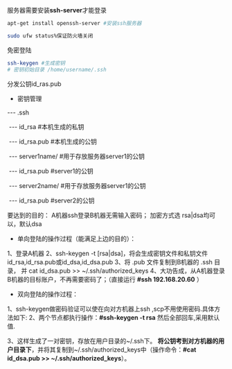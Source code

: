  服务器需要安装**ssh-server**才能登录

 

```bash
apt-get install openssh-server #安装ssh服务器

sudo ufw status%保证防火墙关闭
```

 

免密登陆

```bash
ssh-keygen #生成密钥
# 密钥初始目录 /home/username/.ssh
```

分发公钥id_ras.pub



- 密钥管理

--- .ssh

​	--- id_rsa #本机生成的私钥

​	--- id_rsa.pub #本机生成的公钥

​	--- server1name/ #用于存放服务器server1的公钥

​		---  id_rsa.pub #server1的公钥

​	--- server2name/ #用于存放服务器server1的公钥

​		---  id_rsa.pub #server2的公钥	

要达到的目的：
A机器ssh登录B机器无需输入密码；
加密方式选 rsa|dsa均可以，默认dsa



- 单向登陆的操作过程（能满足上边的目的）：

1、登录A机器
2、ssh-keygen -t [rsa|dsa]，将会生成密钥文件和私钥文件 id_rsa,id_rsa.pub或id_dsa,id_dsa.pub
3、将 .pub 文件复制到B机器的 .ssh 目录， 并 cat id_dsa.pub >> ~/.ssh/authorized_keys
4、大功告成，从A机器登录B机器的目标账户，不再需要密码了；（直接运行 **#ssh 192.168.20.60** ）

 

- 双向登陆的操作过程：

1、ssh-keygen做密码验证可以使在向对方机器上ssh ,scp不用使用密码.具体方法如下:
2、两个节点都执行操作：**#ssh-keygen -t rsa**
 然后全部回车,采用默认值.

3、这样生成了一对密钥，存放在用户目录的~/.ssh下。
**将公钥考到对方机器的用户目录下**，并将其复制到~/.ssh/authorized_keys中（操作命令：**#cat id_dsa.pub >> ~/.ssh/authorized_keys**）。